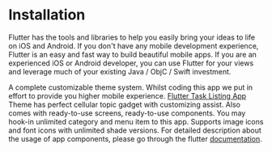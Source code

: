 # Installation

Flutter has the tools and libraries to help you easily bring your ideas to life on iOS and Android. If you don't have any mobile development experience, Flutter is an easy and fast way to build beautiful mobile apps. If you are an experienced iOS or Android developer, you can use Flutter for your views and leverage much of your existing Java / ObjC / Swift investment.

A complete customizable theme system. Whilst coding this app we put in effort to provide you higher mobile experience. [Flutter Task Listing App](https://fluttermarket.com/view/flutter-task-listing-app) Theme has perfect cellular topic gadget with customizing assist. Also comes with ready-to-use screens, ready-to-use components. You may hook-in unlimited category and menu item to this app. Supports image icons and font icons with unlimited shade versions. For detailed description about the usage of app components, please go through the flutter [documentation](https://flutter.io/widgets-intro/).

